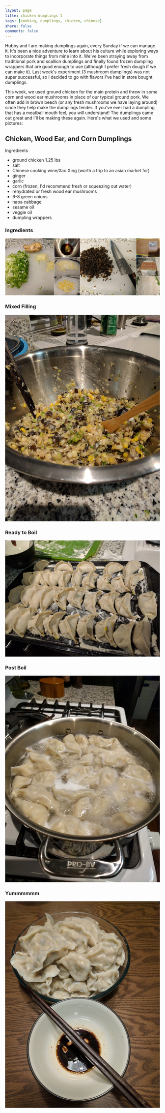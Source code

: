 ```yaml
---
layout: page
title: chicken dumplings 1
tags: [cooking, dumplings, chicken, chinese]
share: false
comments: false
---
```


Hubby and I are making dumplings again, every Sunday if we can manage it.  It's been a nice adventure to learn about his culture while exploring ways to incorporate things from mine into it.  We've been straying away from traditional pork and scallion dumplings and finally found frozen dumpling wrappers that are good enough to use (although I prefer fresh dough if we can make it).  Last week's experiment (3 mushroom dumplings) was not super successful, so I decided to go with flavors I've had in store bought dumplings.  

This week, we used ground chicken for the main protein and threw in some corn and wood ear mushrooms in place of our typical ground pork.  We often add in brown beech (or any fresh mushrooms we have laying around) since they help make the dumplings tender.  If you've ever had a dumpling that has a meatball mouth feel, you will understand!  The dumplings came out great and I'll be making these again. Here's what we used and some pictures:

## Chicken, Wood Ear, and Corn Dumplings

Ingredients
- ground chicken 1.25 lbs
- salt
- Chinese cooking wine/Xao Xing (worth a trip to an asian market for)
- ginger
- garlic
- corn (frozen, I'd recommend fresh or squeezing out water)
- rehydrated or fresh wood ear mushrooms
- 6-8 green onions
- napa cabbage
- sesame oil
- veggie oil
- dumpling wrappers

### Ingredients
![Ingredients](/images/2017-03-12/ingredients.jpg)

### Mixed Filling
![Mixed Filling](/images/2017-03-12/mixed.jpg)

### Ready to Boil
![Ready to boil](/images/2017-03-12/preboil.jpg)

### Post Boil
![Post Boil](/images/2017-03-12/post_boil.jpg)

### Yummmmmm
![Yum](/images/2017-03-12/ready_to_eat.jpg)

